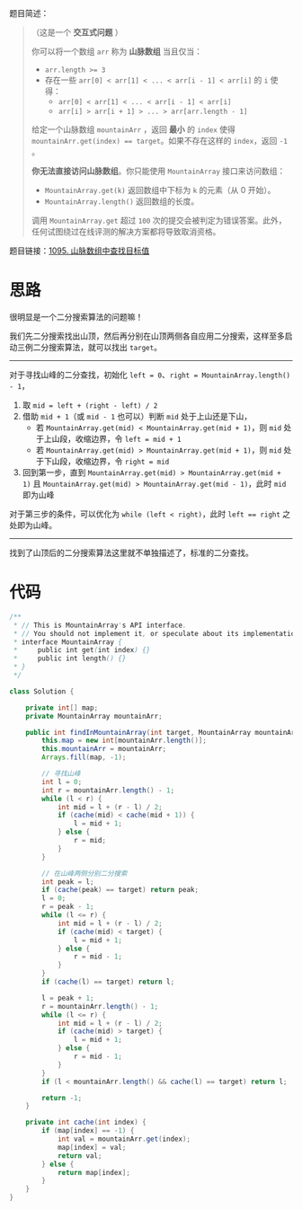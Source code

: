 题目简述：

> （这是一个 **交互式问题** ）
>
> 你可以将一个数组 `arr` 称为 **山脉数组** 当且仅当：
>
> - `arr.length >= 3`
> - 存在一些 `arr[0] < arr[1] < ... < arr[i - 1] < arr[i]` 的 `i` 使得：
>   - `arr[0] < arr[1] < ... < arr[i - 1] < arr[i]`
>   - `arr[i] > arr[i + 1] > ... > arr[arr.length - 1]`
>
> 给定一个山脉数组 `mountainArr` ，返回 **最小** 的 `index` 使得 `mountainArr.get(index) == target`。如果不存在这样的 `index`，返回 `-1` 。
>
> **你无法直接访问山脉数组**。你只能使用 `MountainArray` 接口来访问数组：
>
> - `MountainArray.get(k)` 返回数组中下标为 `k` 的元素（从 0 开始）。
> - `MountainArray.length()` 返回数组的长度。
>
> 调用 `MountainArray.get` 超过 `100` 次的提交会被判定为错误答案。此外，任何试图绕过在线评测的解决方案都将导致取消资格。

题目链接：[1095. 山脉数组中查找目标值](https://leetcode.cn/problems/find-in-mountain-array/)

# 思路

很明显是一个二分搜索算法的问题嘛！

我们先二分搜索找出山顶，然后再分别在山顶两侧各自应用二分搜索，这样至多启动三例二分搜索算法，就可以找出 `target`。

---

对于寻找山峰的二分查找，初始化 `left = 0`、`right = MountainArray.length() - 1`，

1. 取 `mid = left + (right - left) / 2`
2. 借助 `mid + 1`（或 `mid - 1` 也可以）判断 `mid` 处于上山还是下山，
   - 若 `MountainArray.get(mid) < MountainArray.get(mid + 1)`，则 `mid` 处于上山段，收缩边界，令 `left = mid + 1`
   - 若 `MountainArray.get(mid) > MountainArray.get(mid + 1)`，则 `mid` 处于下山段，收缩边界，令 `right = mid`
3. 回到第一步，直到 `MountainArray.get(mid) > MountainArray.get(mid + 1)` 且 `MountainArray.get(mid) > MountainArray.get(mid - 1)`，此时 `mid` 即为山峰

对于第三步的条件，可以优化为 `while (left < right)`，此时 `left == right` 之处即为山峰。

---

找到了山顶后的二分搜索算法这里就不单独描述了，标准的二分查找。

# 代码

```java
/**
 * // This is MountainArray's API interface.
 * // You should not implement it, or speculate about its implementation
 * interface MountainArray {
 *     public int get(int index) {}
 *     public int length() {}
 * }
 */

class Solution {

    private int[] map;
    private MountainArray mountainArr;

    public int findInMountainArray(int target, MountainArray mountainArr) {
        this.map = new int[mountainArr.length()];
        this.mountainArr = mountainArr;
        Arrays.fill(map, -1);

        // 寻找山峰
        int l = 0;
        int r = mountainArr.length() - 1;
        while (l < r) {
            int mid = l + (r - l) / 2;
            if (cache(mid) < cache(mid + 1)) {
                l = mid + 1;
            } else {
                r = mid;
            }
        }

        // 在山峰两侧分别二分搜索
        int peak = l;
        if (cache(peak) == target) return peak;
        l = 0;
        r = peak - 1;
        while (l <= r) {
            int mid = l + (r - l) / 2;
            if (cache(mid) < target) {
                l = mid + 1;
            } else {
                r = mid - 1;
            }
        }
        if (cache(l) == target) return l;

        l = peak + 1;
        r = mountainArr.length() - 1;
        while (l <= r) {
            int mid = l + (r - l) / 2;
            if (cache(mid) > target) {
                l = mid + 1;
            } else {
                r = mid - 1;
            }
        }
        if (l < mountainArr.length() && cache(l) == target) return l;

        return -1;
    }

    private int cache(int index) {
        if (map[index] == -1) {
            int val = mountainArr.get(index);
            map[index] = val;
            return val;
        } else {
            return map[index];
        }
    }
}
```

